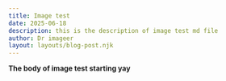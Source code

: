 ```yaml
---
title: Image test
date: 2025-06-18
description: this is the description of image test md file
author: Dr imageer
layout: layouts/blog-post.njk
---
```


**The body of image test starting yay**

